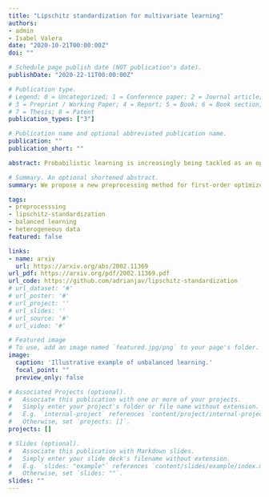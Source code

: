 ```yaml
---
title: "Lipschitz standardization for multivariate learning"
authors:
- admin
- Isabel Valera
date: "2020-10-21T00:00:00Z"
doi: ""

# Schedule page publish date (NOT publication's date).
publishDate: "2020-22-11T00:00:00Z"

# Publication type.
# Legend: 0 = Uncategorized; 1 = Conference paper; 2 = Journal article;
# 3 = Preprint / Working Paper; 4 = Report; 5 = Book; 6 = Book section;
# 7 = Thesis; 8 = Patent
publication_types: ["3"]

# Publication name and optional abbreviated publication name.
publication: ""
publication_short: ""

abstract: Probabilistic learning is increasingly being tackled as an optimization problem, with gradient-based approaches as predominant methods. When modeling multivariate likelihoods, a usual but undesirable outcome is that the learned model fits only a subset of the observed variables, overlooking the rest. In this work, we study this problem through the lens of multitask learning (MTL), where similar effects have been broadly studied. While MTL solutions do not directly apply in the probabilistic setting (as they cannot handle the likelihood constraints) we show that similar ideas may be leveraged during data preprocessing. First, we show that data standardization often helps under common continuous likelihoods, but it is not enough in the general case, specially under mixed continuous and discrete likelihood models. In order for balance multivariate learning, we then propose a novel data preprocessing, Lipschitz standardization, which balances the local Lipschitz smoothness across variables. Our experiments on real-world datasets show that Lipschitz standardization leads to more accurate multivariate models than the ones learned using existing data preprocessing techniques.

# Summary. An optional shortened abstract.
summary: We propose a new preprocessing method for first-order optimized probabilistic models that eases a more balanced learning across variables when modeling heterogeneous multivariate likelihoods.

tags:
- preprocesssing
- lipschitz-standardization
- balanced learning
- heterogeneous data
featured: false

links:
- name: arxiv
  url: https://arxiv.org/abs/2002.11369
url_pdf: https://arxiv.org/pdf/2002.11369.pdf
url_code: https://github.com/adrianjav/lipschitz-standardization
# url_dataset: '#'
# url_poster: '#'
# url_project: ''
# url_slides: ''
# url_source: '#'
# url_video: '#'

# Featured image
# To use, add an image named `featured.jpg/png` to your page's folder. 
image:
  caption: 'Illustrative example of unbalanced learning.'
  focal_point: ""
  preview_only: false

# Associated Projects (optional).
#   Associate this publication with one or more of your projects.
#   Simply enter your project's folder or file name without extension.
#   E.g. `internal-project` references `content/project/internal-project/index.md`.
#   Otherwise, set `projects: []`.
projects: []

# Slides (optional).
#   Associate this publication with Markdown slides.
#   Simply enter your slide deck's filename without extension.
#   E.g. `slides: "example"` references `content/slides/example/index.md`.
#   Otherwise, set `slides: ""`.
slides: ""
---
```



